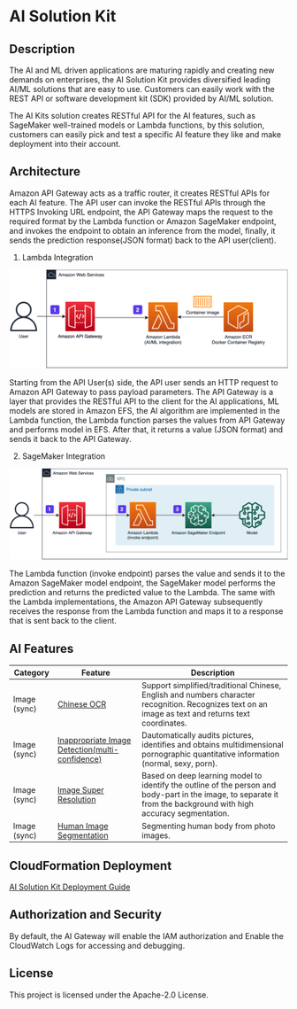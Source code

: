 # AI Solution Kit

## Description
The AI and ML driven applications are maturing rapidly and creating new demands on enterprises, the AI Solution Kit provides diversified leading AI/ML solutions that are easy to use. Customers can easily work with the REST API or software development kit (SDK) provided by AI/ML solution.
 
The AI Kits solution creates RESTful API for the AI features, such as SageMaker well-trained models or Lambda functions, by this solution, customers can easily pick and test a specific AI feature they like and make deployment into their account.

## Architecture

Amazon API Gateway acts as a traffic router, it creates RESTful APIs for each AI feature. The API user can invoke the RESTful APIs through the HTTPS Invoking URL endpoint, the API Gateway maps the request to the required format by the Lambda function or Amazon SageMaker endpoint, and invokes the endpoint to obtain an inference from the model, finally, it sends the prediction response(JSON format) back to the API user(client).

1. Lambda Integration

![Architecture](docs/zh/images/arch-lambda.png)

Starting from the API User(s) side, the API user sends an HTTP request to Amazon API Gateway to pass payload parameters. The API Gateway is a layer that provides the RESTful API to the client for the AI applications, ML models are stored in Amazon EFS, the AI algorithm are implemented in the Lambda function, the Lambda function parses the values from API Gateway and performs model in EFS. After that, it returns a value (JSON format) and sends it back to the API Gateway.

2. SageMaker Integration

![Architecture](docs/zh/images/arch-sagemaker.png)

The Lambda function (invoke endpoint) parses the value and sends it to the Amazon SageMaker model endpoint, the SageMaker model performs the prediction and returns the predicted value to the Lambda. The same with the Lambda implementations, the Amazon API Gateway subsequently receives the response from the Lambda function and maps it to a response that is sent back to the client.

## AI Features

| **Category**	| **Feature**  | **Description**  |
|---------------|--------------|------------------|
|Image (sync)	|[Chinese OCR](source/infer-ocr/README.md) |Support simplified/traditional Chinese, English and numbers character recognition. Recognizes text on an image as text and returns text coordinates.|
|Image (sync)	|[Inappropriate Image Detection(multi-confidence)](source/porn-image/README.md) |Dautomatically audits pictures, identifies and obtains multidimensional pornographic quantitative information (normal, sexy, porn).|
|Image (sync)	|[Image Super Resolution](source/super-resolution/README.md)	|Based on deep learning model to identify the outline of the person and body-part in the image, to separate it from the background with high accuracy segmentation.|
|Image (sync)	|[Human Image Segmentation](source/human-seg/README.md) | Segmenting human body from photo images.|

## CloudFormation Deployment

[AI Solution Kit Deployment Guide](https://aws-samples.github.io/aws-ai-solution-kit/zh/)

## Authorization and Security

By default, the AI Gateway will enable the IAM authorization and Enable the CloudWatch Logs for accessing and debugging.

## License
This project is licensed under the Apache-2.0 License.
